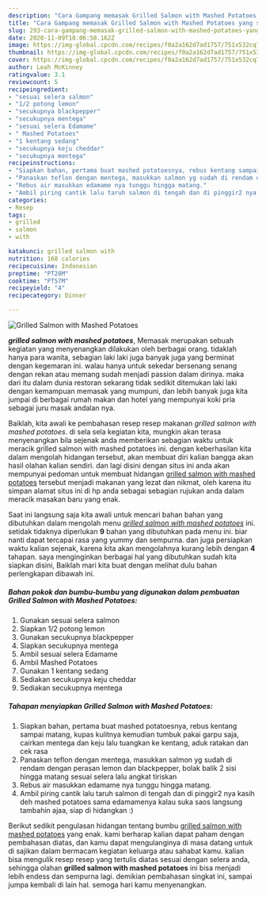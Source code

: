 ```yaml
---
description: "Cara Gampang memasak Grilled Salmon with Mashed Potatoes yang sempurna"
title: "Cara Gampang memasak Grilled Salmon with Mashed Potatoes yang sempurna"
slug: 293-cara-gampang-memasak-grilled-salmon-with-mashed-potatoes-yang-sempurna
date: 2020-11-09T18:06:58.162Z
image: https://img-global.cpcdn.com/recipes/f0a2a162d7ad1757/751x532cq70/grilled-salmon-with-mashed-potatoes-foto-resep-utama.jpg
thumbnail: https://img-global.cpcdn.com/recipes/f0a2a162d7ad1757/751x532cq70/grilled-salmon-with-mashed-potatoes-foto-resep-utama.jpg
cover: https://img-global.cpcdn.com/recipes/f0a2a162d7ad1757/751x532cq70/grilled-salmon-with-mashed-potatoes-foto-resep-utama.jpg
author: Leah McKinney
ratingvalue: 3.1
reviewcount: 5
recipeingredient:
- "sesuai selera salmon"
- "1/2 potong lemon"
- "secukupnya blackpepper"
- "secukupnya mentega"
- "sesuai selera Edamame"
- " Mashed Potatoes"
- "1 kentang sedang"
- "secukupnya keju cheddar"
- "secukupnya mentega"
recipeinstructions:
- "Siapkan bahan, pertama buat mashed potatoesnya, rebus kentang sampai matang, kupas kulitnya kemudian tumbuk pakai garpu saja, cairkan mentega dan keju lalu tuangkan ke kentang, aduk ratakan dan cek rasa"
- "Panaskan teflon dengan mentega, masukkan salmon yg sudah di rendam dengan perasan lemon dan blackpepper, bolak balik 2 sisi hingga matang sesuai selera lalu angkat tiriskan"
- "Rebus air masukkan edamame nya tunggu hingga matang."
- "Ambil piring cantik lalu taruh salmon di tengah dan di pinggir2 nya kasih deh mashed potatoes sama edamamenya kalau suka saos langsung tambahin ajaa, siap di hidangkan :)"
categories:
- Resep
tags:
- grilled
- salmon
- with

katakunci: grilled salmon with 
nutrition: 168 calories
recipecuisine: Indonesian
preptime: "PT28M"
cooktime: "PT57M"
recipeyield: "4"
recipecategory: Dinner

---
```



![Grilled Salmon with Mashed Potatoes](https://img-global.cpcdn.com/recipes/f0a2a162d7ad1757/751x532cq70/grilled-salmon-with-mashed-potatoes-foto-resep-utama.jpg)

<b><i>grilled salmon with mashed potatoes</i></b>, Memasak merupakan sebuah kegiatan yang menyenangkan dilakukan oleh berbagai orang. tidaklah hanya para wanita, sebagian laki laki juga banyak juga yang berminat dengan kegemaran ini. walau hanya untuk sekedar bersenang senang dengan rekan atau memang sudah menjadi passion dalam dirinya. maka dari itu dalam dunia restoran sekarang tidak sedikit ditemukan laki laki dengan kemampuan memasak yang mumpuni, dan lebih banyak juga kita jumpai di berbagai rumah makan dan hotel yang mempunyai koki pria sebagai juru masak andalan nya.



Baiklah, kita awali ke pembahasan resep resep makanan <i>grilled salmon with mashed potatoes</i>. di sela sela kegiatan kita, mungkin akan terasa menyenangkan bila sejenak anda memberikan sebagian waktu untuk meracik grilled salmon with mashed potatoes ini. dengan keberhasilan kita dalam mengolah hidangan tersebut, akan membuat diri kalian bangga akan hasil olahan kalian sendiri. dan lagi disini dengan situs ini anda akan mempunyai pedoman untuk membuat hidangan <u>grilled salmon with mashed potatoes</u> tersebut menjadi makanan yang lezat dan nikmat, oleh karena itu simpan alamat situs ini di hp anda sebagai sebagian rujukan anda dalam meracik masakan baru yang enak.


Saat ini langsung saja kita awali untuk mencari bahan bahan yang dibutuhkan dalam mengolah menu <u><i>grilled salmon with mashed potatoes</i></u> ini. setidak tidaknya diperlukan <b>9</b> bahan yang dibutuhkan pada menu ini. biar nanti dapat tercapai rasa yang yummy dan sempurna. dan juga persiapkan waktu kalian sejenak, karena kita akan mengolahnya kurang lebih dengan <b>4</b> tahapan. saya menginginkan berbagai hal yang dibutuhkan sudah kita siapkan disini, Baiklah mari kita buat dengan melihat dulu bahan perlengkapan dibawah ini.

<!--inarticleads1-->

##### Bahan pokok dan bumbu-bumbu yang digunakan dalam pembuatan Grilled Salmon with Mashed Potatoes:

1. Gunakan sesuai selera salmon
1. Siapkan 1/2 potong lemon
1. Gunakan secukupnya blackpepper
1. Siapkan secukupnya mentega
1. Ambil sesuai selera Edamame
1. Ambil  Mashed Potatoes
1. Gunakan 1 kentang sedang
1. Sediakan secukupnya keju cheddar
1. Sediakan secukupnya mentega




<!--inarticleads2-->

##### Tahapan menyiapkan Grilled Salmon with Mashed Potatoes:

1. Siapkan bahan, pertama buat mashed potatoesnya, rebus kentang sampai matang, kupas kulitnya kemudian tumbuk pakai garpu saja, cairkan mentega dan keju lalu tuangkan ke kentang, aduk ratakan dan cek rasa
1. Panaskan teflon dengan mentega, masukkan salmon yg sudah di rendam dengan perasan lemon dan blackpepper, bolak balik 2 sisi hingga matang sesuai selera lalu angkat tiriskan
1. Rebus air masukkan edamame nya tunggu hingga matang.
1. Ambil piring cantik lalu taruh salmon di tengah dan di pinggir2 nya kasih deh mashed potatoes sama edamamenya kalau suka saos langsung tambahin ajaa, siap di hidangkan :)




Berikut sedikit pengulasan hidangan tentang bumbu <u>grilled salmon with mashed potatoes</u> yang enak. kami berharap kalian dapat paham dengan pembahasan diatas, dan kamu dapat mengulanginya di masa datang untuk di sajikan dalam bermacam kegiatan keluarga atau sahabat kamu. kalian bisa mengulik resep resep yang tertulis diatas sesuai dengan selera anda, sehingga olahan <b>grilled salmon with mashed potatoes</b> ini bisa menjadi lebih endess dan sempurna lagi. demikian pembahasan singkat ini, sampai jumpa kembali di lain hal. semoga hari kamu menyenangkan.
